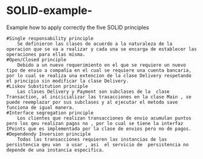 # SOLID-example-
Example how to apply correctly the five SOLID principles 

	#Single responsability principle
		Se definieron las clases de acuerdo a la naturaleza de la operacion que se va a realizar y cada una se encarga de establecer las operaciones para ellas misma. 
	#Open/Closed principle
		Debido a un nuevo requerimiento en el que se requiere un nuevo tipo de envio a compañia en el cual se requiere una cuenta bancaria, por lo cual se realiza una extencion de la clase Delivery respetando el principio sin modificar la clase Delivery.
	#Liskov Substitution principle
		Las clases Delivery y Payment son subclases de la  clase Transaction, al inicicializar las trasacciones en la clase Main , se puede reemplazar por sus subclases y al ejecutar el metodo save  funciona de igual manera.  
	#Interface segregation principle
		Los clientes que realizan transacciones de envio acumulan puntos pero los qeu realizan pagos no , por lo cual se tiene la interfaz IPoints que es implementada por la clase de envios pero no de pagos.
	#Dependendy Inversion principle
		Todas las transacciones requieren las instancias de las persistencia qeu van  a usar , asi  el servicio de  persistencia no depende de una instancia especifica.